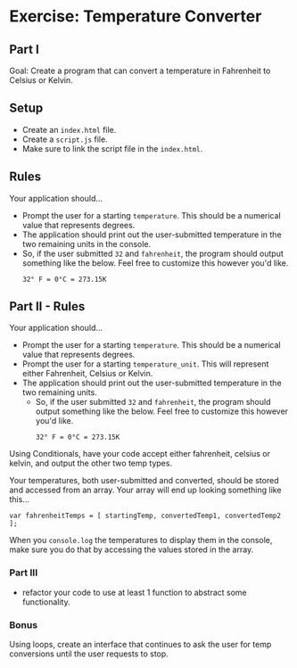 # Exercise: Temperature Converter

## Part I
Goal: Create a program that can convert a temperature in Fahrenheit to Celsius or Kelvin.

## Setup

* Create an `index.html` file.
* Create a `script.js` file.
* Make sure to link the script file in the `index.html`.

## Rules

Your application should...
* Prompt the user for a starting `temperature`. This should be a numerical value that represents degrees.
* The application should print out the user-submitted temperature in the two remaining units in the console.
* So, if the user submitted `32` and `fahrenheit`, the program should output something like the below. Feel free to customize this however you'd like.
  ```text
  32° F = 0°C = 273.15K
  ```

## Part II - Rules

Your application should...
* Prompt the user for a starting `temperature`. This should be a numerical value that represents degrees.
* Prompt the user for a starting `temperature_unit`. This will represent either Fahrenheit, Celsius or Kelvin.
* The application should print out the user-submitted temperature in the two remaining units.
  * So, if the user submitted `32` and `fahrenheit`, the program should output something like the below. Feel free to customize this however you'd like.
    ```text
    32° F = 0°C = 273.15K
    ```

Using Conditionals, have your code accept either fahrenheit, celsius or kelvin, and output the other two temp types.

Your temperatures, both user-submitted and converted, should be stored and accessed from an array. Your array will end up looking something like this...

  `var fahrenheitTemps = [ startingTemp, convertedTemp1, convertedTemp2 ];`

When you `console.log` the temperatures to display them in the console, make sure you do that by accessing the values stored in the array.

### Part III
- refactor your code to use at least 1 function to abstract some functionality.

### Bonus

Using loops, create an interface that continues to ask the user for temp conversions until the user requests to stop.
